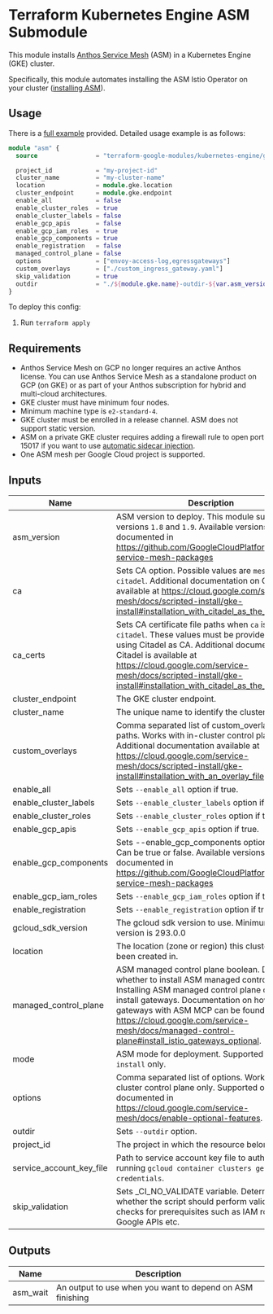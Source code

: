 # Terraform Kubernetes Engine ASM Submodule

This module installs [Anthos Service Mesh](https://cloud.google.com/service-mesh/docs) (ASM) in a Kubernetes Engine (GKE) cluster.

Specifically, this module automates installing the ASM Istio Operator on your cluster ([installing ASM](https://cloud.google.com/service-mesh/docs/install)).

## Usage

There is a [full example](../../examples/simple_zonal_with_asm) provided. Detailed usage example is as follows:

```tf
module "asm" {
  source                = "terraform-google-modules/kubernetes-engine/google//modules/asm"

  project_id            = "my-project-id"
  cluster_name          = "my-cluster-name"
  location              = module.gke.location
  cluster_endpoint      = module.gke.endpoint
  enable_all            = false
  enable_cluster_roles  = true
  enable_cluster_labels = false
  enable_gcp_apis       = false
  enable_gcp_iam_roles  = true
  enable_gcp_components = true
  enable_registration   = false
  managed_control_plane = false
  options               = ["envoy-access-log,egressgateways"]
  custom_overlays       = ["./custom_ingress_gateway.yaml"]
  skip_validation       = true
  outdir                = "./${module.gke.name}-outdir-${var.asm_version}"
}
```

To deploy this config:

1. Run `terraform apply`

## Requirements

- Anthos Service Mesh on GCP no longer requires an active Anthos license. You can use Anthos Service Mesh as a standalone product on GCP (on GKE) or as part of your Anthos subscription for hybrid and multi-cloud architectures.
- GKE cluster must have minimum four nodes.
- Minimum machine type is `e2-standard-4`.
- GKE cluster must be enrolled in a release channel. ASM does not support static version.
- ASM on a private GKE cluster requires adding a firewall rule to open port 15017 if you want to use [automatic sidecar injection](https://cloud.google.com/service-mesh/docs/proxy-injection).
- One ASM mesh per Google Cloud project is supported.

 <!-- BEGINNING OF PRE-COMMIT-TERRAFORM DOCS HOOK -->
## Inputs

| Name | Description | Type | Default | Required |
|------|-------------|------|---------|:--------:|
| asm\_version | ASM version to deploy. This module supports versions `1.8` and `1.9`. Available versions are documented in https://github.com/GoogleCloudPlatform/anthos-service-mesh-packages | `string` | `"1.9"` | no |
| ca | Sets CA option. Possible values are `meshca` or `citadel`. Additional documentation on Citadel is available at https://cloud.google.com/service-mesh/docs/scripted-install/gke-install#installation_with_citadel_as_the_ca. | `string` | `"meshca"` | no |
| ca\_certs | Sets CA certificate file paths when `ca` is set to `citadel`. These values must be provided when using Citadel as CA. Additional documentation on Citadel is available at https://cloud.google.com/service-mesh/docs/scripted-install/gke-install#installation_with_citadel_as_the_ca. | `map` | <pre>{<br>  "ca_cert": "none",<br>  "ca_key": "none",<br>  "cert_chain": "none",<br>  "root_cert": "none"<br>}</pre> | no |
| cluster\_endpoint | The GKE cluster endpoint. | `string` | n/a | yes |
| cluster\_name | The unique name to identify the cluster in ASM. | `string` | n/a | yes |
| custom\_overlays | Comma separated list of custom\_overlay file paths. Works with in-cluster control plane only. Additional documentation available at https://cloud.google.com/service-mesh/docs/scripted-install/gke-install#installation_with_an_overlay_file | `list` | <pre>[<br>  "none"<br>]</pre> | no |
| enable\_all | Sets `--enable_all` option if true. | `bool` | `false` | no |
| enable\_cluster\_labels | Sets `--enable_cluster_labels` option if true. | `bool` | `false` | no |
| enable\_cluster\_roles | Sets `--enable_cluster_roles` option if true. | `bool` | `false` | no |
| enable\_gcp\_apis | Sets `--enable_gcp_apis` option if true. | `bool` | `false` | no |
| enable\_gcp\_components | Sets --enable\_gcp\_components option if true. Can be true or false. Available versions are documented in https://github.com/GoogleCloudPlatform/anthos-service-mesh-packages | `bool` | `false` | no |
| enable\_gcp\_iam\_roles | Sets `--enable_gcp_iam_roles` option if true. | `bool` | `false` | no |
| enable\_registration | Sets `--enable_registration` option if true. | `bool` | `false` | no |
| gcloud\_sdk\_version | The gcloud sdk version to use. Minimum required version is 293.0.0 | `string` | `"296.0.1"` | no |
| location | The location (zone or region) this cluster has been created in. | `string` | n/a | yes |
| managed\_control\_plane | ASM managed control plane boolean. Determines whether to install ASM managed control plane. Installing ASM managed control plane does not install gateways. Documentation on how to install gateways with ASM MCP can be found at https://cloud.google.com/service-mesh/docs/managed-control-plane#install_istio_gateways_optional. | `bool` | `false` | no |
| mode | ASM mode for deployment. Supported mode is `install` only. | `string` | `"install"` | no |
| options | Comma separated list of options. Works with in-cluster control plane only. Supported options are documented in https://cloud.google.com/service-mesh/docs/enable-optional-features. | `list` | <pre>[<br>  "none"<br>]</pre> | no |
| outdir | Sets `--outdir` option. | `string` | `"none"` | no |
| project\_id | The project in which the resource belongs. | `string` | n/a | yes |
| service\_account\_key\_file | Path to service account key file to auth as for running `gcloud container clusters get-credentials`. | `string` | `""` | no |
| skip\_validation | Sets \_CI\_NO\_VALIDATE variable. Determines whether the script should perform validation checks for prerequisites such as IAM roles, Google APIs etc. | `bool` | `false` | no |

## Outputs

| Name | Description |
|------|-------------|
| asm\_wait | An output to use when you want to depend on ASM finishing |

 <!-- END OF PRE-COMMIT-TERRAFORM DOCS HOOK -->
